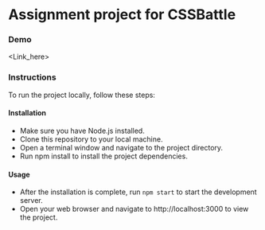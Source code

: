 # Assignment project for CSSBattle

### Demo
<Link_here>

### Instructions
To run the project locally, follow these steps:

#### Installation
* Make sure you have Node.js installed.
* Clone this repository to your local machine.
* Open a terminal window and navigate to the project directory.
* Run npm install to install the project dependencies.
#### Usage
* After the installation is complete, run `npm start` to start the development server.
* Open your web browser and navigate to http://localhost:3000 to view the project.







